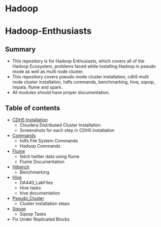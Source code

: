 # Hadoop

# Hadoop-Enthusiasts

## Summary

* This repository is for Hadoop Enthusiasts, which covers all of the Hadoop Ecosystem, problems faced while installing Hadoop in pseudo mode as well as multi node cluster.
* This repository covers pseudo mode cluster installation, cdh5 multi node cluster installation, hdfs commands, benchmarking, hive, sqoop, impala, flume and spark.
* All modules should have proper documentation.

## Table of contents

* [CDH5 Installation](https://github.com/kaushikamaravadi/Hadoop/tree/master/cdh5_installation)
  * Cloudera Distributed Cluster Installation
  * Screenshots for each step in CDH5 Installation
* [Commands](https://github.com/kaushikamaravadi/Hadoop/tree/master/commands)
  * hdfs File System Commands
  * Hadoop Commands
* [Flume](https://github.com/kaushikamaravadi/Hadoop/tree/master/flume)
  * fetch twitter data using flume
  * Flume Documentation
* [Hibench](https://github.com/kaushikamaravadi/Hadoop/tree/master/Hibench)
  * Benchmarking 
* [Hive](https://github.com/kaushikamaravadi/Hadoop/tree/master/hive)
  * DA440_LabFiles
  * Hive tasks
  * hive documentation
* [Pseudo_Cluster](https://github.com/kaushikamaravadi/Hadoop/tree/master/pseudo_cluster)
  * Cluster installation steps
* [Sqoop](https://github.com/kaushikamaravadi/Hadoop/tree/master/sqoop)
  * Sqoop Tasks
* Fix Under Replicated Blocks



